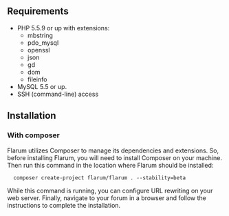 ## Requirements

- PHP 5.5.9 or up with extensions:
  - mbstring
  - pdo_mysql
  - openssl
  - json
  - gd
  - dom
  - fileinfo
- MySQL 5.5 or up.
- SSH (command-line) access

## Installation

### With composer

Flarum utilizes Composer to manage its dependencies and extensions. So, before installing Flarum, you will need to install Composer on your machine. Then run this command in the location where Flarum should be installed:

  ```
    composer create-project flarum/flarum . --stability=beta
  ```

While this command is running, you can configure URL rewriting on your web server. Finally, navigate to your forum in a browser and follow the instructions to complete the installation.
